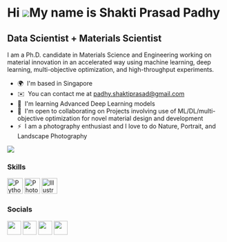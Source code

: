 Hi ![](https://user-images.githubusercontent.com/18350557/176309783-0785949b-9127-417c-8b55-ab5a4333674e.gif)My name is Shakti Prasad Padhy
===========================================================================================================================================

Data Scientist + Materials Scientist
------------------------------------

I am a Ph.D. candidate in Materials Science and Engineering working on material innovation in an accelerated way using machine learning, deep learning, multi-objective optimization, and high-throughput experiments.

*   🌍  I'm based in Singapore
*   ✉️  You can contact me at [padhy.shaktiprasad@gmail.com](mailto:padhy.shaktiprasad@gmail.com)
*   🧠  I'm learning Advanced Deep Learning models
*   🤝  I'm open to collaborating on Projects involving use of ML/DL/multi-objective optimization for novel material design and development
*   ⚡  I am a photography enthusiast and I love to do Nature, Portrait, and Landscape Photography

<a href="https://www.twitter.com/ShaktiPadhy" target="_blank" rel="noreferrer"><img src="https://img.shields.io/twitter/follow/ShaktiPadhy?logo=twitter&style=for-the-badge&color=10b981&labelColor=ffffff" /></a>

### Skills

<p align="left"> <a href="https://www.python.org/" target="_blank" rel="noreferrer"><img src="https://raw.githubusercontent.com/danielcranney/readme-generator/main/public/icons/skills/python-colored.svg" width="36" height="36" alt="Python" /></a> <a href="https://www.adobe.com/uk/products/photoshop.html" target="_blank" rel="noreferrer"><img src="https://raw.githubusercontent.com/danielcranney/readme-generator/main/public/icons/skills/photoshop-colored.svg" width="36" height="36" alt="Photoshop" /></a> <a href="adobe.com/uk/products/illustrator.html" target="_blank" rel="noreferrer"><img src="https://raw.githubusercontent.com/danielcranney/readme-generator/main/public/icons/skills/illustrator-colored.svg" width="36" height="36" alt="Illustrator" /></a> </p>
                    
### Socials

<p align="left"> <a href="https://www.github.com/Shakti-95" target="_blank" rel="noreferrer"><img src="https://raw.githubusercontent.com/danielcranney/readme-generator/main/public/icons/socials/github.svg" width="32" height="32" /></a> <a href="http://www.instagram.com/thegutsylens" target="_blank" rel="noreferrer"><img src="https://raw.githubusercontent.com/danielcranney/readme-generator/main/public/icons/socials/instagram.svg" width="32" height="32" /></a> <a href="https://www.linkedin.com/in/shakti-prasad-padhy" target="_blank" rel="noreferrer"><img src="https://raw.githubusercontent.com/danielcranney/readme-generator/main/public/icons/socials/linkedin.svg" width="32" height="32" /></a> <a href="https://www.twitter.com/ShaktiPadhy" target="_blank" rel="noreferrer"><img src="https://raw.githubusercontent.com/danielcranney/readme-generator/main/public/icons/socials/twitter.svg" width="32" height="32" /></a> </p>
